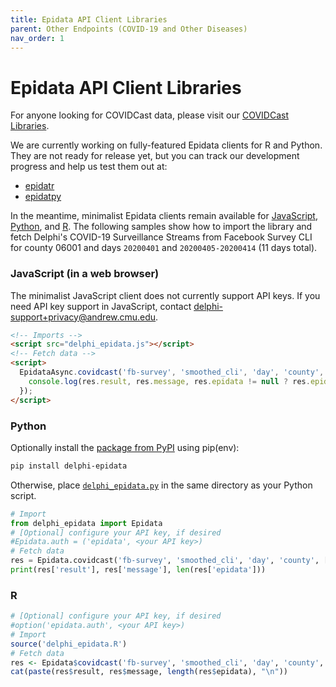 ```yaml
---
title: Epidata API Client Libraries
parent: Other Endpoints (COVID-19 and Other Diseases)
nav_order: 1
---
```


# Epidata API Client Libraries

For anyone looking for COVIDCast data, please visit our [COVIDCast Libraries](covidcast_clients.md).

We are currently working on fully-featured Epidata clients for R and Python. They are not ready
for release yet, but you can track our development progress and help us test them out at:

* [epidatr](https://github.com/cmu-delphi/epidatr)
* [epidatpy](https://github.com/cmu-delphi/epidatpy)

In the meantime, minimalist Epidata clients remain available for
[JavaScript](https://github.com/cmu-delphi/delphi-epidata/blob/master/src/client/delphi_epidata.js),
[Python](https://github.com/cmu-delphi/delphi-epidata/blob/master/src/client/delphi_epidata.py),
and
[R](https://github.com/cmu-delphi/delphi-epidata/blob/master/src/client/delphi_epidata.R).
The following samples show how to import the library and fetch Delphi's COVID-19
Surveillance Streams from Facebook Survey CLI for county 06001 and days
`20200401` and `20200405-20200414` (11 days total).

### JavaScript (in a web browser)

The minimalist JavaScript client does not currently support API keys. If you need API key support in JavaScript, contact delphi-support+privacy@andrew.cmu.edu.

````html
<!-- Imports -->
<script src="delphi_epidata.js"></script>
<!-- Fetch data -->
<script>
  EpidataAsync.covidcast('fb-survey', 'smoothed_cli', 'day', 'county', [20200401, EpidataAsync.range(20200405, 20200414)], '06001').then((res) => {
    console.log(res.result, res.message, res.epidata != null ? res.epidata.length : 0);
  });
</script>
````

### Python


Optionally install the [package from PyPI](https://pypi.org/project/delphi-epidata/) using pip(env):
````bash
pip install delphi-epidata
````

Otherwise, place
[`delphi_epidata.py`](https://github.com/cmu-delphi/delphi-epidata/blob/master/src/client/delphi_epidata.py)
in the same directory as your Python script.

````python
# Import
from delphi_epidata import Epidata
# [Optional] configure your API key, if desired
#Epidata.auth = ('epidata', <your API key>)
# Fetch data
res = Epidata.covidcast('fb-survey', 'smoothed_cli', 'day', 'county', [20200401, Epidata.range(20200405, 20200414)], '06001')
print(res['result'], res['message'], len(res['epidata']))
````

### R


````R
# [Optional] configure your API key, if desired
#option('epidata.auth', <your API key>)
# Import
source('delphi_epidata.R')
# Fetch data
res <- Epidata$covidcast('fb-survey', 'smoothed_cli', 'day', 'county', list(20200401, Epidata$range(20200405, 20200414)), '06001')
cat(paste(res$result, res$message, length(res$epidata), "\n"))
````

